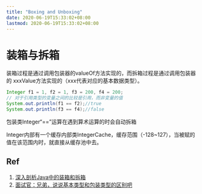 ```yaml
---
title: "Boxing and Unboxing"
date: 2020-06-19T15:33:02+08:00
lastmod: 2020-06-19T15:33:02+08:00
---
```


# 装箱与拆箱

装箱过程是通过调用包装器的valueOf方法实现的，而拆箱过程是通过调用包装器的 xxxValue方法实现的（xxx代表对应的基本数据类型）。

```java
Integer f1 = 1, f2 = 1, f3 = 200, f4 = 200;
// 对于引用类型的变量之间的比较是引用，而非变量的值
System.out.println(f1 == f2);//true
System.out.println(f3 == f4);//false
```

包装类Integer“==”运算在遇到算术运算的时会自动拆箱

Integer内部有一个缓存内部类IntegerCache，缓存范围（-128~127），当被赋的值在该范围内时，就直接从缓存池中去。

## Ref

1. [深入剖析Java中的装箱和拆箱](https://www.cnblogs.com/dolphin0520/p/3780005.html)
2. [面试官：兄弟，说说基本类型和包装类型的区别吧](https://juejin.im/post/5d8ff563f265da5bb252de76)

